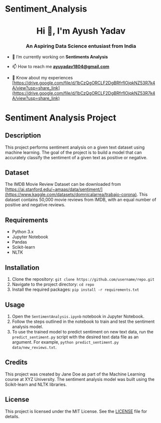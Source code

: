 # Sentiment_Analysis
<h1 align="center">Hi 👋, I'm Ayush Yadav</h1>
<h3 align="center">An Aspiring Data Science entusiast from India</h3>

- 🔭 I’m currently working on **Sentiments Analysis**

- 📫 How to reach me **ayuyadav1804@gmail.com**

- 📄 Know about my experiences [https://drive.google.com/file/d/1bCzQgORCLF2DgBRfrfIOjqkNZ53R7k4A/view?usp=share_link](https://drive.google.com/file/d/1bCzQgORCLF2DgBRfrfIOjqkNZ53R7k4A/view?usp=share_link)

# Sentiment Analysis Project

## Description

This project performs sentiment analysis on a given text dataset using machine learning. The goal of the project is to build a model that can accurately classify the sentiment of a given text as positive or negative.

## Dataset

The IMDB Movie Review Dataset can be downloaded from [https://ai.stanford.edu/~amaas/data/sentiment/](https://www.kaggle.com/datasets/domnicalarrea/trabajo-corona). This dataset contains 50,000 movie reviews from IMDB, with an equal number of positive and negative reviews.

## Requirements

- Python 3.x
- Jupyter Notebook
- Pandas
- Scikit-learn
- NLTK

## Installation

1. Clone the repository: `git clone https://github.com/username/repo.git`
2. Navigate to the project directory: `cd repo`
3. Install the required packages: `pip install -r requirements.txt`

## Usage

1. Open the `SentimentAnalysis.ipynb` notebook in Jupyter Notebook.
2. Follow the steps outlined in the notebook to train and test the sentiment analysis model.
3. To use the trained model to predict sentiment on new text data, run the `predict_sentiment.py` script with the desired text data file as an argument. For example, `python predict_sentiment.py data/new_reviews.txt`.

## Credits

This project was created by Jane Doe as part of the Machine Learning course at XYZ University. The sentiment analysis model was built using the Scikit-learn and NLTK libraries.

## License

This project is licensed under the MIT License. See the [LICENSE](LICENSE) file for details.
